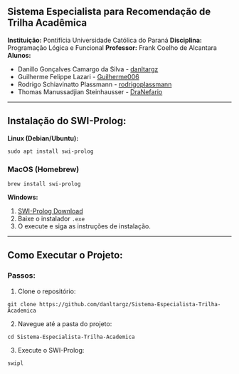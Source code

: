 ## Sistema Especialista para Recomendação de Trilha Acadêmica

**Instituição:** Pontifícia Universidade Católica do Paraná 
**Disciplina:** Programação Lógica e Funcional
**Professor:** Frank Coelho de Alcantara
**Alunos:**
- Danillo Gonçalves Camargo da Silva - [danltargz](https://github.com/danltargz)  
- Guilherme Felippe Lazari - [Guilherme006](https://github.com/Guilherme006)  
- Rodrigo Schiavinatto Plassmann - [rodrigoplassmann](https://github.com/rodrigoplassmann)  
- Thomas Manussadjian Steinhausser - [DraNefario](https://github.com/DraNefario)  

---

## Instalação do SWI-Prolog:

**Linux (Debian/Ubuntu):**
```
sudo apt install swi-prolog
```
### MacOS (Homebrew)
```
brew install swi-prolog
```

**Windows:**
1. [SWI-Prolog Download](https://www.swi-prolog.org/download/stable)
2. Baixe o instalador ```.exe```
3. O execute e siga as instruções de instalação.

---

## Como Executar o Projeto:

### Passos:

1. Clone o repositório:
```
git clone https://github.com/danltargz/Sistema-Especialista-Trilha-Academica 
```

2. Navegue até a pasta do projeto:
```
cd Sistema-Especialista-Trilha-Academica
```

3. Execute o SWI-Prolog:
```
swipl
```
